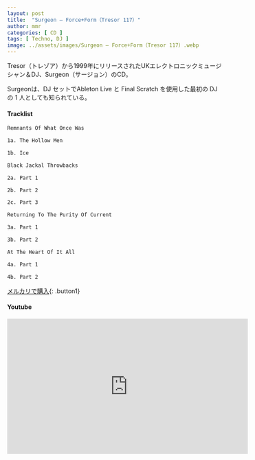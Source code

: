 ```yaml
---
layout: post
title:  "Surgeon – Force+Form（Tresor 117）"
author: mmr
categories: [ CD ]
tags: [ Techno, DJ ]
image: ../assets/images/Surgeon – Force+Form（Tresor 117）.webp
---
```


Tresor（トレゾア）から1999年にリリースされたUKエレクトロニックミュージシャン＆DJ、Surgeon（サージョン）のCD。

Surgeonは、DJ セットでAbleton Live と Final Scratch を使用した最初の DJ の 1 人としても知られている。


#### Tracklist
```md
Remnants Of What Once Was

1a. The Hollow Men

1b. Ice

Black Jackal Throwbacks

2a. Part 1

2b. Part 2

2c. Part 3

Returning To The Purity Of Current

3a. Part 1

3b. Part 2

At The Heart Of It All

4a. Part 1

4b. Part 2
```

[メルカリで購入](https://jp.mercari.com/item/m56790117457?afid=6142608987){: .button1}

#### Youtube
<iframe width="560" height="315" src="https://www.youtube.com/embed/nbfFhkk-4Ks?si=b_AtPUTXVb6mVGwp" title="YouTube video player" frameborder="0" allow="accelerometer; autoplay; clipboard-write; encrypted-media; gyroscope; picture-in-picture; web-share" referrerpolicy="strict-origin-when-cross-origin" allowfullscreen></iframe>